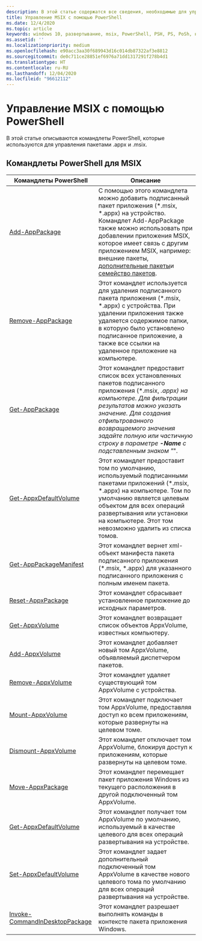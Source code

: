 ```yaml
---
description: В этой статье содержатся все сведения, необходимые для управления развертыванием приложений MSIX в корпоративной среде.  Эта статья предназначена для ИТ-разработчиков предприятий.
title: Управление MSIX с помощью PowerShell
ms.date: 12/4/2020
ms.topic: article
keywords: windows 10, развертывание, msix, PowerShell, PSH, PS, PoSh, командлеты
ms.assetid: ''
ms.localizationpriority: medium
ms.openlocfilehash: e90acc3aa30f689943d16c014db87322af3e8812
ms.sourcegitcommit: de0c711ce28851ef6976a71dd1317291f278b4d1
ms.translationtype: HT
ms.contentlocale: ru-RU
ms.lasthandoff: 12/04/2020
ms.locfileid: "96612112"
---
```

# <a name="managing-msix-with-powershell"></a>Управление MSIX с помощью PowerShell
В этой статье описываются командлеты PowerShell, которые используются для управления пакетами .appx и .msix.

## <a name="msix-powershell-cmdlets"></a>Командлеты PowerShell для MSIX

| Командлеты PowerShell | Описание |
|-------------------|-------------|
| [Add-AppPackage](/powershell/module/appx/add-appxpackage) | С помощью этого командлета можно добавить подписанный пакет приложения (*.msix, *.appx) на устройство. Командлет Add-AppPackage также можно использовать при добавлении приложения MSIX, которое имеет связь с другим приложением MSIX, например: внешние пакеты, [дополнительные пакеты](../package/optional-packages.md)и [семейство пакетов](../package/optional-packages.md). |
| [Remove-AppPackage](/powershell/module/appx/remove-appxpackage) | Этот командлет используется для удаления подписанного пакета приложения (*.msix, *.appx) с устройства. При удалении приложения также удаляется содержимое папки, в которую было установлено подписанное приложение, а также все ссылки на удаленное приложение на компьютере. |
| [Get-AppPackage](/powershell/module/appx/get-appxpackage) | Этот командлет предоставит список всех установленных пакетов подписанного приложения (*.msix, *.appx) на компьютере. Для фильтрации результатов можно указать значение. Для создания отфильтрованного возвращаемого значения задайте полную или частичную строку в параметре **-Name** с подставленным знаком "*". |
| [Get-AppxDefaultVolume](/powershell/module/appx/get-appxdefaultvolume) | Этот командлет предоставит том по умолчанию, используемый подписанными пакетами приложений (*.msix, *.appx) на компьютере. Том по умолчанию является целевым объектом для всех операций развертывания или установки на компьютере. Этот том невозможно удалить из списка томов. |
| [Get-AppPackageManifest](/powershell/module/appx/get-appxpackagemanifest) | Этот командлет вернет xml-объект манифеста пакета подписанного приложения (*.msix, *.appx) для указанного подписанного приложения с полным именем пакета. |
| [Reset-AppxPackage](/powershell/module/appx/reset-appxpackage) | Этот командлет сбрасывает установленное приложение до исходных параметров. |
| [Get-AppxVolume](/powershell/module/appx/get-appxvolume) | Этот командлет возвращает список объектов AppxVolume, известных компьютеру. |
| [Add-AppxVolume](/powershell/module/appx/add-appxvolume) | Этот командлет добавляет новый том AppxVolume, объявляемый диспетчером пакетов. |
| [Remove-AppxVolume](/powershell/module/appx/remove-appxvolume) | Этот командлет удаляет существующий том AppxVolume с устройства. |
| [Mount-AppxVolume](/powershell/module/appx/mount-appxvolume) | Этот командлет подключает том AppxVolume, предоставляя доступ ко всем приложениям, которые развернуты на целевом томе. |
| [Dismount-AppxVolume](/powershell/module/appx/dismount-appxvolume) | Этот командлет отключает том AppxVolume, блокируя доступ к приложениям, которые развернуты на целевом томе. |
| [Move-AppxPackage](/powershell/module/appx/move-appxpackage) | Этот командлет перемещает пакет приложения Windows из текущего расположения в другой подключенный том AppxVolume. |
| [Get-AppxDefaultVolume](/powershell/module/appx/get-appxdefaultvolume) | Этот командлет получает том AppxVolume по умолчанию, используемый в качестве целевого для всех операций развертывания на устройстве. |
| [Set-AppxDefaultVolume](/powershell/module/appx/set-appxdefaultvolume) | Этот командлет задает дополнительный подключенный том AppxVolume в качестве нового целевого тома по умолчанию для всех операций развертывания на устройстве. |
| [Invoke-CommandInDesktopPackage](/powershell/module/appx/invoke-commandindesktoppackage) | Этот командлет разрешает выполнять команды в контексте пакета приложения Windows. |
